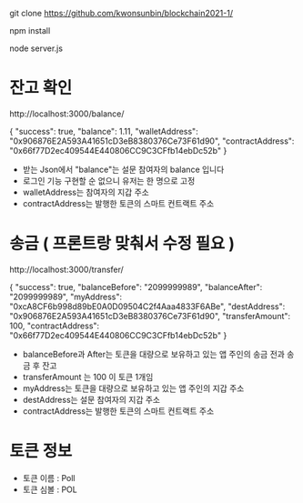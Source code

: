 git clone https://github.com/kwonsunbin/blockchain2021-1/

npm install 

node server.js

# 잔고 확인 
http://localhost:3000/balance/

{
    "success": true,
    "balance": 1.11,
    "walletAddress": "0x906876E2A593A41651cD3eB8380376Ce73F61d90",
    "contractAddress": "0x66f77D2ec409544E440806CC9C3CFfb14ebDc52b"
}

* 받는 Json에서 "balance"는 설문 참여자의 balance 입니다 
* 로그인 기능 구현할 순 없으니 유저는 한 명으로 고정
* walletAddress는 참여자의 지갑 주소
* contractAddress는 발행한 토큰의 스마트 컨트랙트 주소

# 송금 ( 프론트랑 맞춰서 수정 필요 )
http://localhost:3000/transfer/ 

{
    "success": true,
    "balanceBefore": "2099999989",
    "balanceAfter": "2099999989",
    "myAddress": "0xcA8CF6b998d89bE0A0D09504C2f4Aaa4833F6ABe",
    "destAddress": "0x906876E2A593A41651cD3eB8380376Ce73F61d90",
    "transferAmount": 100,
    "contractAddress": "0x66f77D2ec409544E440806CC9C3CFfb14ebDc52b"
}
* balanceBefore과 After는 토큰을 대량으로 보유하고 있는 앱 주인의 송금 전과 송금 후 잔고
* transferAmount 는 100 이 토큰 1개임
* myAddress는 토큰을 대량으로 보유하고 있는 앱 주인의 지갑 주소
* destAddress는 설문 참여자의 지갑 주소
* contractAddress는 발행한 토큰의 스마트 컨트랙트 주소

# 토큰 정보
* 토큰 이름 : Poll
* 토큰 심볼 : POL
